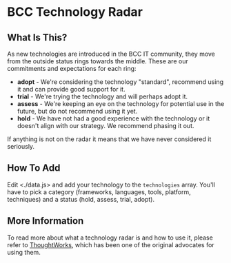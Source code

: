 # BCC Technology Radar

<TechRadar />

## What Is This?

As new technologies are introduced in the BCC IT community, they move from the outside status rings towards the middle.
These are our commitments and expectations for each ring:

* **adopt** - We're considering the technology "standard", recommend using it and can provide good support for it.
* **trial** - We're trying the technology and will perhaps adopt it.
* **assess** - We're keeping an eye on the technology for potential use in the future, but do not recommend using it yet.
* **hold** - We have not had a good experience with the technology or it doesn't align with our strategy. We recommend phasing it out.

If anything is not on the radar it means that we have never considered it seriously.

## How To Add

Edit <./data.js> and add your technology to the `technologies` array.
You'll have to pick a category (frameworks, languages, tools, platform, techniques) and a status (hold, assess, trial, adopt).

## More Information

To read more about what a technology radar is and how to use it, please refer to <a href="https://www.thoughtworks.com/radar/faq-and-more">ThoughtWorks</a>, which has been one of the original advocates for using them.
